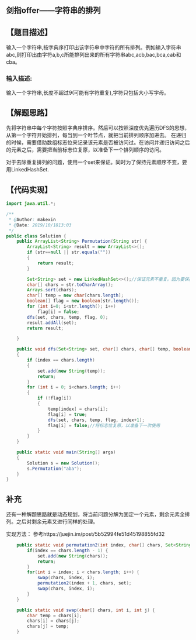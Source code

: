 ## 剑指offer——字符串的排列

## 【题目描述】

输入一个字符串,按字典序打印出该字符串中字符的所有排列。例如输入字符串abc,则打印出由字符a,b,c所能排列出来的所有字符串abc,acb,bac,bca,cab和cba。
### 输入描述:
输入一个字符串,长度不超过9(可能有字符重复),字符只包括大小写字母。

## 【解题思路】
先将字符串中每个字符按照字典序排序。然后可以按照深度优先遍历DFS的思想，从第一个字符开始排列，每当到一个叶节点，就把当前排列顺序加进去。
在递归的时候，需要借助数组标志位来记录该元素是否被访问过。在访问并递归访问之后的元素之后，需要把当前标志位复原，以准备下一个排列顺序的访问。

对于去除重复排列的问题，使用一个set来保证。同时为了保持元素顺序不变，要用LinkedHashSet.
## 【代码实现】

```java
import java.util.*;

/**
 * @Author: makexin
 * @Date: 2019/10/1813:03
 */
public class Solution {
    public ArrayList<String> Permutation(String str) {
        ArrayList<String> result = new ArrayList<>();
        if (str==null || str.equals(""))
        {
            return result;
        }

        Set<String> set = new LinkedHashSet<>();//保证元素不重复。因为要保持元素的顺序，所以需为linkedHashSet
        char[] chars = str.toCharArray();
        Arrays.sort(chars);
        char[] temp = new char[chars.length];
        boolean[] flag = new boolean[str.length()];
        for (int i=0; i<str.length(); i++)
            flag[i] = false;
        dfs(set, chars, temp, flag, 0);
        result.addAll(set);
        return result;

    }

    public void dfs(Set<String> set, char[] chars, char[] temp, boolean[] flag, int index)
    {
        if (index == chars.length)
        {
            set.add(new String(temp));
            return;
        }
        for (int i = 0; i<chars.length; i++)
        {
            if (!flag[i])
            {
                temp[index] = chars[i];
                flag[i] = true;
                dfs(set, chars, temp, flag, index+1);
                flag[i] = false;//将标志位复原，以准备下一次使用
            }
        }
    }

    public static void main(String[] args)
    {
        Solution s = new Solution();
        s.Permutation("aba");
    }
}

```
## 补充
还有一种解题思路就是动态规划，将当前问题分解为固定一个元素，剩余元素全排列。之后对剩余元素又进行同样的处理。

实现方法：
参考https://juejin.im/post/5b52994fe51d45198855fd32
```java
    public static void permutation2(int index, char[] chars, Set<String> set) {
        if(index == chars.length - 1) {
            set.add(new String(chars));
            return;
        }
        for(int i = index; i < chars.length; i++) {
            swap(chars, index, i);
            permutation2(index + 1, chars, set);
            swap(chars, index, i);
        }
    }

    public static void swap(char[] chars, int i, int j) {
        char temp = chars[i];
        chars[i] = chars[j];
        chars[j] = temp;
    }

```